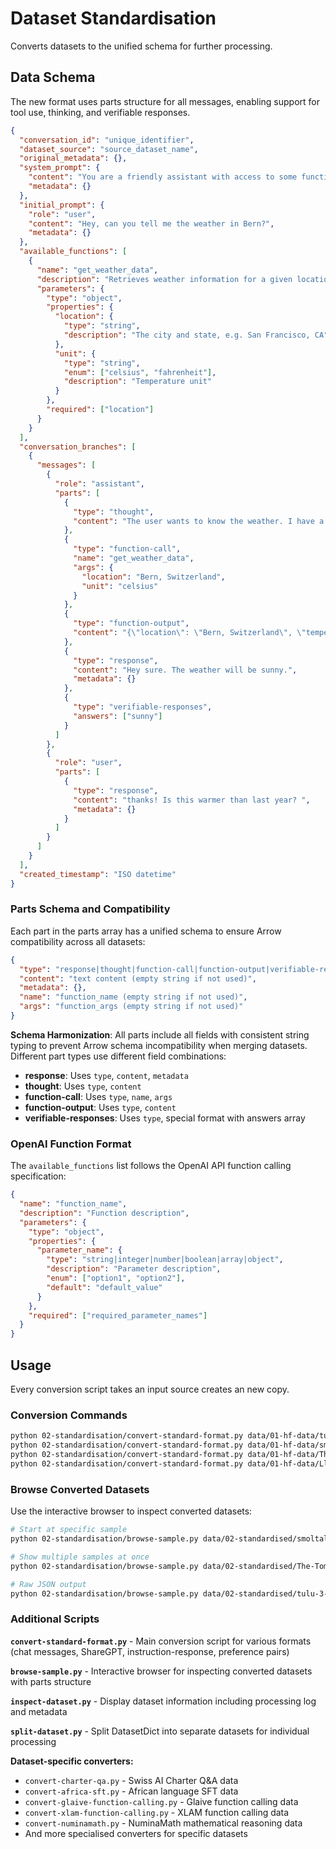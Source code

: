 # Dataset Standardisation

Converts datasets to the unified schema for further processing.

## Data Schema

The new format uses parts structure for all messages, enabling support for tool use, thinking, and verifiable responses.

```json
{
  "conversation_id": "unique_identifier",
  "dataset_source": "source_dataset_name",
  "original_metadata": {},
  "system_prompt": {
    "content": "You are a friendly assistant with access to some functions.",
    "metadata": {}
  },
  "initial_prompt": {
    "role": "user",
    "content": "Hey, can you tell me the weather in Bern?",
    "metadata": {}
  },
  "available_functions": [
    {
      "name": "get_weather_data",
      "description": "Retrieves weather information for a given location",
      "parameters": {
        "type": "object",
        "properties": {
          "location": {
            "type": "string",
            "description": "The city and state, e.g. San Francisco, CA"
          },
          "unit": {
            "type": "string",
            "enum": ["celsius", "fahrenheit"],
            "description": "Temperature unit"
          }
        },
        "required": ["location"]
      }
    }
  ],
  "conversation_branches": [
    {
      "messages": [
        {
          "role": "assistant",
          "parts": [
            {
              "type": "thought",
              "content": "The user wants to know the weather. I have a tool ... Let me ... "
            },
            {
              "type": "function-call",
              "name": "get_weather_data",
              "args": {
                "location": "Bern, Switzerland",
                "unit": "celsius"
              }
            },
            {
              "type": "function-output",
              "content": "{\"location\": \"Bern, Switzerland\", \"temperature\": 24, \"weather\": \"sunny\", \"unit\": \"celsius\"}"
            },
            {
              "type": "response",
              "content": "Hey sure. The weather will be sunny.",
              "metadata": {}
            },
            {
              "type": "verifiable-responses",
              "answers": ["sunny"]
            }
          ]
        },
        {
          "role": "user",
          "parts": [
            {
              "type": "response",
              "content": "thanks! Is this warmer than last year? ",
              "metadata": {}
            }
          ]
        }
      ]
    }
  ],
  "created_timestamp": "ISO datetime"
}
```

### Parts Schema and Compatibility

Each part in the parts array has a unified schema to ensure Arrow compatibility across all datasets:

```json
{
  "type": "response|thought|function-call|function-output|verifiable-responses",
  "content": "text content (empty string if not used)",
  "metadata": {},
  "name": "function_name (empty string if not used)", 
  "args": "function_args (empty string if not used)"
}
```

**Schema Harmonization**: All parts include all fields with consistent string typing to prevent Arrow schema incompatibility when merging datasets. Different part types use different field combinations:

- **response**: Uses `type`, `content`, `metadata`
- **thought**: Uses `type`, `content` 
- **function-call**: Uses `type`, `name`, `args`
- **function-output**: Uses `type`, `content`
- **verifiable-responses**: Uses `type`, special format with answers array

### OpenAI Function Format

The `available_functions` list follows the OpenAI API function calling specification:

```json
{
  "name": "function_name",
  "description": "Function description",
  "parameters": {
    "type": "object",
    "properties": {
      "parameter_name": {
        "type": "string|integer|number|boolean|array|object",
        "description": "Parameter description",
        "enum": ["option1", "option2"],
        "default": "default_value"
      }
    },
    "required": ["required_parameter_names"]
  }
}
```

## Usage

Every conversion script takes an input source creates an new copy. 

### Conversion Commands
```bash
python 02-standardisation/convert-standard-format.py data/01-hf-data/tulu-3-sft-mixture data/02-standardised/
python 02-standardisation/convert-standard-format.py data/01-hf-data/smoltalk data/02-standardised/
python 02-standardisation/convert-standard-format.py data/01-hf-data/The-Tome data/02-standardised/
python 02-standardisation/convert-standard-format.py data/01-hf-data/Llama-Nemotron-Post-Training-Dataset data/02-standardised/
```

### Browse Converted Datasets

Use the interactive browser to inspect converted datasets:

```bash
# Start at specific sample
python 02-standardisation/browse-sample.py data/02-standardised/smoltalk --start-idx 100

# Show multiple samples at once
python 02-standardisation/browse-sample.py data/02-standardised/The-Tome --num-samples 5

# Raw JSON output
python 02-standardisation/browse-sample.py data/02-standardised/tulu-3-sft-mixture --raw-json
```

### Additional Scripts

**`convert-standard-format.py`** - Main conversion script for various formats (chat messages, ShareGPT, instruction-response, preference pairs)

**`browse-sample.py`** - Interactive browser for inspecting converted datasets with parts structure

**`inspect-dataset.py`** - Display dataset information including processing log and metadata

**`split-dataset.py`** - Split DatasetDict into separate datasets for individual processing

**Dataset-specific converters:**
- `convert-charter-qa.py` - Swiss AI Charter Q&A data
- `convert-africa-sft.py` - African language SFT data
- `convert-glaive-function-calling.py` - Glaive function calling data
- `convert-xlam-function-calling.py` - XLAM function calling data
- `convert-numinamath.py` - NuminaMath mathematical reasoning data
- And more specialised converters for specific datasets
